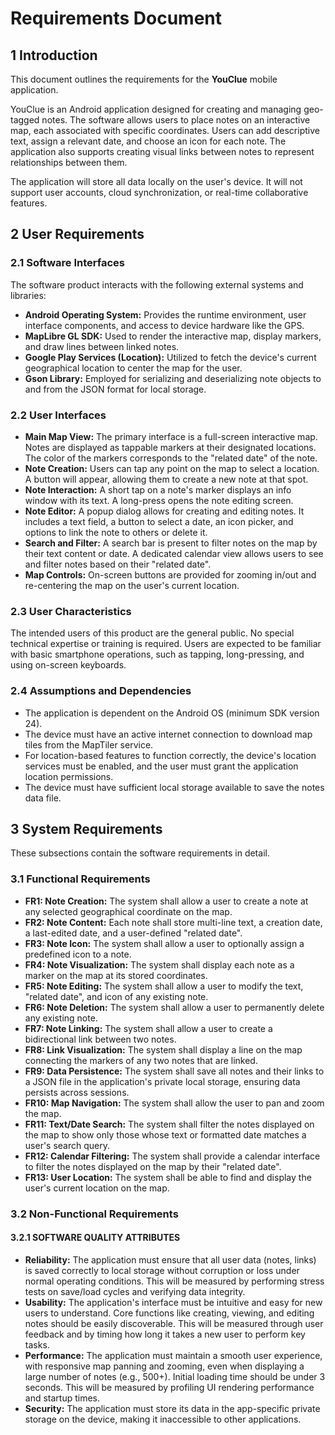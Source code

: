 # Requirements Document 
## 1 Introduction
This document outlines the requirements for the **YouClue** mobile application.

YouClue is an Android application designed for creating and managing geo-tagged notes. The software allows users to place notes on an interactive map, each associated with specific coordinates. Users can add descriptive text, assign a relevant date, and choose an icon for each note. The application also supports creating visual links between notes to represent relationships between them.

The application will store all data locally on the user's device. It will not support user accounts, cloud synchronization, or real-time collaborative features.

## 2 User Requirements
### 2.1 Software Interfaces
The software product interacts with the following external systems and libraries:
- **Android Operating System:** Provides the runtime environment, user interface components, and access to device hardware like the GPS.
- **MapLibre GL SDK:** Used to render the interactive map, display markers, and draw lines between linked notes.
- **Google Play Services (Location):** Utilized to fetch the device's current geographical location to center the map for the user.
- **Gson Library:** Employed for serializing and deserializing note objects to and from the JSON format for local storage.

### 2.2 User Interfaces
- **Main Map View:** The primary interface is a full-screen interactive map. Notes are displayed as tappable markers at their designated locations. The color of the markers corresponds to the "related date" of the note.
- **Note Creation:** Users can tap any point on the map to select a location. A button will appear, allowing them to create a new note at that spot.
- **Note Interaction:** A short tap on a note's marker displays an info window with its text. A long-press opens the note editing screen.
- **Note Editor:** A popup dialog allows for creating and editing notes. It includes a text field, a button to select a date, an icon picker, and options to link the note to others or delete it.
- **Search and Filter:** A search bar is present to filter notes on the map by their text content or date. A dedicated calendar view allows users to see and filter notes based on their "related date".
- **Map Controls:** On-screen buttons are provided for zooming in/out and re-centering the map on the user's current location.

### 2.3 User Characteristics
The intended users of this product are the general public. No special technical expertise or training is required. Users are expected to be familiar with basic smartphone operations, such as tapping, long-pressing, and using on-screen keyboards.

### 2.4 Assumptions and Dependencies
- The application is dependent on the Android OS (minimum SDK version 24).
- The device must have an active internet connection to download map tiles from the MapTiler service.
- For location-based features to function correctly, the device's location services must be enabled, and the user must grant the application location permissions.
- The device must have sufficient local storage available to save the notes data file.

## 3 System Requirements
These subsections contain the software requirements in detail.
### 3.1 Functional Requirements
- **FR1: Note Creation:** The system shall allow a user to create a note at any selected geographical coordinate on the map.
- **FR2: Note Content:** Each note shall store multi-line text, a creation date, a last-edited date, and a user-defined "related date".
- **FR3: Note Icon:** The system shall allow a user to optionally assign a predefined icon to a note.
- **FR4: Note Visualization:** The system shall display each note as a marker on the map at its stored coordinates.
- **FR5: Note Editing:** The system shall allow a user to modify the text, "related date", and icon of any existing note.
- **FR6: Note Deletion:** The system shall allow a user to permanently delete any existing note.
- **FR7: Note Linking:** The system shall allow a user to create a bidirectional link between two notes.
- **FR8: Link Visualization:** The system shall display a line on the map connecting the markers of any two notes that are linked.
- **FR9: Data Persistence:** The system shall save all notes and their links to a JSON file in the application's private local storage, ensuring data persists across sessions.
- **FR10: Map Navigation:** The system shall allow the user to pan and zoom the map.
- **FR11: Text/Date Search:** The system shall filter the notes displayed on the map to show only those whose text or formatted date matches a user's search query.
- **FR12: Calendar Filtering:** The system shall provide a calendar interface to filter the notes displayed on the map by their "related date".
- **FR13: User Location:** The system shall be able to find and display the user's current location on the map.

### 3.2 Non-Functional Requirements
#### 3.2.1 SOFTWARE QUALITY ATTRIBUTES
- **Reliability:** The application must ensure that all user data (notes, links) is saved correctly to local storage without corruption or loss under normal operating conditions. This will be measured by performing stress tests on save/load cycles and verifying data integrity.
- **Usability:** The application's interface must be intuitive and easy for new users to understand. Core functions like creating, viewing, and editing notes should be easily discoverable. This will be measured through user feedback and by timing how long it takes a new user to perform key tasks.
- **Performance:** The application must maintain a smooth user experience, with responsive map panning and zooming, even when displaying a large number of notes (e.g., 500+). Initial loading time should be under 3 seconds. This will be measured by profiling UI rendering performance and startup times.
- **Security:** The application must store its data in the app-specific private storage on the device, making it inaccessible to other applications.